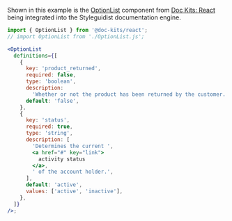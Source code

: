 Shown in this example is the [OptionList](https://github.com/doc-kits/react/tree/master/src/OptionList) component
from [Doc Kits: React](https://github.com/doc-kits/react) being integrated into the Styleguidist documentation engine.

```jsx noeditor
import { OptionList } from '@doc-kits/react';
// import OptionList from './OptionList.js';

<OptionList
  definitions={[
    {
      key: 'product_returned',
      required: false,
      type: 'boolean',
      description:
        'Whether or not the product has been returned by the customer.',
      default: 'false',
    },
    {
      key: 'status',
      required: true,
      type: 'string',
      description: [
        'Determines the current ',
        <a href="#" key="link">
          activity status
        </a>,
        ' of the account holder.',
      ],
      default: 'active',
      values: ['active', 'inactive'],
    },
  ]}
/>;
```
